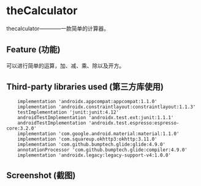 # theCalculator
thecalculator————一款简单的计算器。
## Feature (功能)
可以进行简单的运算，加、减、乘、除以及开方。
## Third-party libraries used (第三方库使用)
```
    implementation 'androidx.appcompat:appcompat:1.1.0'
    implementation 'androidx.constraintlayout:constraintlayout:1.1.3'
    testImplementation 'junit:junit:4.12'
    androidTestImplementation 'androidx.test.ext:junit:1.1.1'
    androidTestImplementation 'androidx.test.espresso:espresso-core:3.2.0'
    implementation 'com.google.android.material:material:1.1.0'
    implementation 'com.squareup.okhttp3:okhttp:3.11.0'
    implementation 'com.github.bumptech.glide:glide:4.9.0'
    annotationProcessor 'com.github.bumptech.glide:compiler:4.9.0'
    implementation 'androidx.legacy:legacy-support-v4:1.0.0'
```
## Screenshot (截图)
